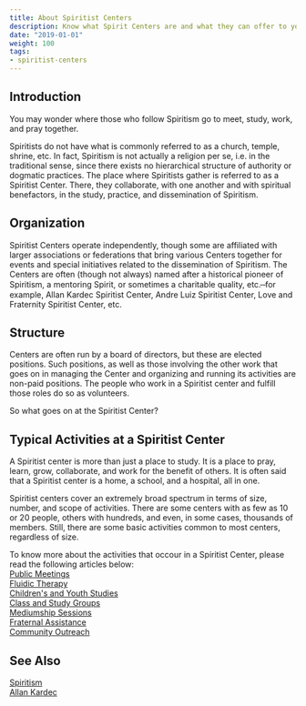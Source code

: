 ```yaml
---
title: About Spiritist Centers
description: Know what Spirit Centers are and what they can offer to you.
date: "2019-01-01"
weight: 100
tags:
- spiritist-centers
---
```


## Introduction 
You may wonder where those who follow Spiritism go to meet, study, work, and pray together.

Spiritists do not have what is commonly referred to as a church, temple, shrine, etc.  In fact, Spiritism is not actually a religion per se, i.e. in the traditional sense, since there exists no hierarchical structure of authority or dogmatic practices. The place where Spiritists gather is referred to as a Spiritist Center. There, they collaborate, with one another and with spiritual benefactors, in the study, practice, and dissemination of Spiritism. 

## Organization
Spiritist Centers operate independently, though some are affiliated with larger associations or federations that bring various Centers together for events and special initiatives related to the dissemination of Spiritism.  The Centers are often (though not always) named after a historical pioneer of Spiritism, a mentoring Spirit, or sometimes a charitable quality, etc. ̶  for example, Allan Kardec Spiritist Center, Andre Luiz Spiritist Center, Love and Fraternity Spiritist Center, etc.

## Structure
Centers are often run by a board of directors, but these are elected positions. Such positions, as well as those involving the other work that goes on in managing the Center and organizing and running its activities are non-paid positions. The people who work in a Spiritist center and fulfill those roles do so as volunteers.

So what goes on at the Spiritist Center?

## Typical Activities at a Spiritist Center
A Spiritist center is more than just a place to study. It is a place to pray, learn, grow, collaborate, and work for the  benefit of others.  It is often said that a Spiritist center is a home, a school, and a hospital, all in one.

Spiritist centers cover an extremely broad spectrum in terms of size, number, and scope of activities.  There are some centers with as few as 10 or 20 people, others with hundreds, and even, in some cases, thousands of members.  Still, there are some basic activities common to most centers, regardless of size.


To know more about the activities that occour in a Spiritist Center, please read the following
articles below:  
[Public Meetings](../public-meetings)  
[Fluidic Therapy](../fluidic-therapy)  
[Children's and Youth Studies](../children-youth-studies)  
[Class and Study Groups](../study-groups)  
[Mediumship Sessions](../mediumship-sessions)  
[Fraternal Assistance](../fraternal-assistance)  
[Community Outreach](../community-outreach)  

## See Also
[Spiritism](/spiritism)  
[Allan Kardec](/bio/allan-kardec)
